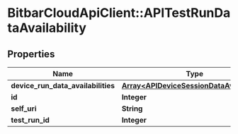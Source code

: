 # BitbarCloudApiClient::APITestRunDataAvailability

## Properties
Name | Type | Description | Notes
------------ | ------------- | ------------- | -------------
**device_run_data_availabilities** | [**Array&lt;APIDeviceSessionDataAvailability&gt;**](APIDeviceSessionDataAvailability.md) |  | [optional] 
**id** | **Integer** |  | [optional] 
**self_uri** | **String** |  | [optional] 
**test_run_id** | **Integer** |  | [optional] 


